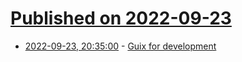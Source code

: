 # [Published on 2022-09-23](index.md)

* [2022-09-23, 20:35:00](https://lobste.rs/s/tsnatp/guix_for_development) - [Guix for development](https://dthompson.us/guix-for-development.html)
